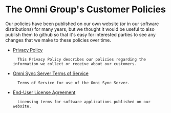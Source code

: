 # The Omni Group's Customer Policies

Our policies have been published on our own website (or in our software distributions) for many years, but we thought it would be useful to also publish them to github so that it's easy for interested parties to see any changes that we make to these policies over time.

* [Privacy Policy](Privacy%20Policy.md)

        This Privacy Policy describes our policies regarding the information we collect or receive about our customers.

* [Omni Sync Server Terms of Service](Sync%20Server%20TOS.txt)

        Terms of Service for use of the Omni Sync Server.

* [End-User License Agreement](Omni%20EULA.txt)

        Licensing terms for software applications published on our website.
